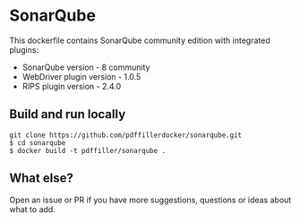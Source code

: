 # SonarQube

This dockerfile contains SonarQube community edition with integrated plugins:

- SonarQube version - 8 community
- WebDriver plugin version - 1.0.5
- RIPS plugin version - 2.4.0

## Build and run locally

    git clone https://github.com/pdffillerdocker/sonarqube.git
    $ cd sonarqube
    $ docker build -t pdffiller/sonarqube .

## What else?

Open an issue or PR if you have more suggestions, questions or ideas about what to add.
